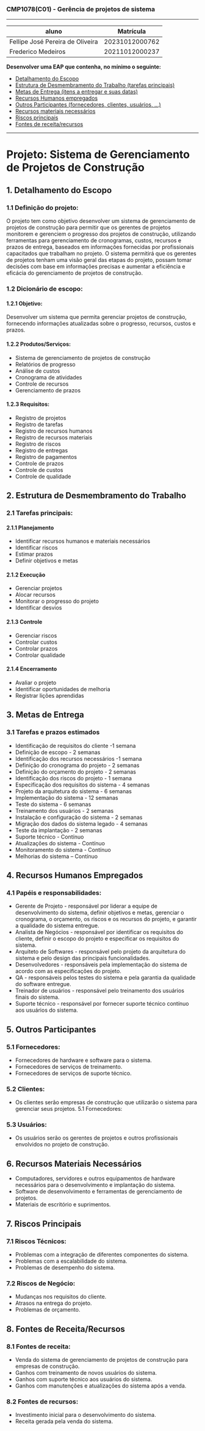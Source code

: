 ### CMP1078(C01) - Gerência de projetos de sistema
---------------------------------------------
| aluno | Matrícula |
|-|-| 
| Fellipe José Pereira de Oliveira |20231012000762
| Frederico Medeiros | 20211012000237

<a name="ancora"></a>

**Desenvolver uma EAP que contenha, no mínimo o seguinte:**
- [Detalhamento do Escopo](#ancora1)
- [Estrutura de Desmembramento do Trabalho (tarefas principais)](#ancora2)
- [Metas de Entrega (itens a entregar e suas datas)](#ancora3)
- [Recursos Humanos empregados](#ancora4)
- [Outros Participantes (fornecedores, clientes, usuários, ...)](#ancora5)
- [Recursos materiais necessários](#ancora6)
- [Riscos principais](#ancora7)
- [Fontes de receita/recursos](#ancora8)

------------------------------------
# Projeto: Sistema de Gerenciamento de Projetos de Construção

## 1. Detalhamento do Escopo
<a id="ancora1"></a>

### 1.1 Definição do projeto:
O projeto tem como objetivo desenvolver um sistema de gerenciamento de projetos de construção para permitir que os gerentes de projetos monitorem e gerenciem o progresso dos projetos de construção, utilizando ferramentas para gerenciamento de cronogramas, custos, recursos e prazos de entrega, baseados em informações fornecidas por profissionais capacitados que trabalham no projeto. O sistema permitirá que os gerentes de projetos tenham uma visão geral das etapas do projeto, possam tomar decisões com base em informações precisas e aumentar a eficiência e eficácia do gerenciamento de projetos de construção.

### 1.2 Dicionário de escopo:

#### 1.2.1 Objetivo: 
Desenvolver um sistema que permita gerenciar projetos de construção, fornecendo informações atualizadas sobre o progresso, recursos, custos e prazos.

#### 1.2.2 Produtos/Serviços:

-   Sistema de gerenciamento de projetos de construção
-   Relatórios de progresso
-   Análise de custos
-   Cronograma de atividades
-   Controle de recursos
-   Gerenciamento de prazos

#### 1.2.3 Requisitos:

-   Registro de projetos
-   Registro de tarefas
-   Registro de recursos humanos
-   Registro de recursos materiais
-   Registro de riscos
-   Registro de entregas
-   Registro de pagamentos
-   Controle de prazos
-   Controle de custos
-   Controle de qualidade

## 2.  Estrutura de Desmembramento do Trabalho
<a id="ancora2"></a>

### 2.1 Tarefas principais: 

#### 2.1.1 Planejamento

-   Identificar recursos humanos e materiais necessários
-   Identificar riscos
-   Estimar prazos
-   Definir objetivos e metas

#### 2.1.2 Execução

-   Gerenciar projetos
-   Alocar recursos
-   Monitorar o progresso do projeto
-   Identificar desvios

#### 2.1.3 Controle

-   Gerenciar riscos
-   Controlar custos
-   Controlar prazos
-   Controlar qualidade

#### 2.1.4 Encerramento

-   Avaliar o projeto
-   Identificar oportunidades de melhoria
-   Registrar lições aprendidas

## 3.  Metas de Entrega
<a id="ancora3"></a>

### 3.1 Tarefas e prazos estimados

-   Identificação de requisitos do cliente -1 semana
-   Definição de escopo - 2 semanas
-   Identificação dos recursos necessários -1 semana
-   Definição do cronograma do projeto - 2 semanas
-   Definição do orçamento do projeto - 2 semanas
-   Identificação dos riscos do projeto - 1 semana
-   Especificação dos requisitos do sistema - 4 semanas
-   Projeto da arquitetura do sistema - 6 semanas
-   Implementação do sistema - 12 semanas
-   Teste do sistema - 6 semanas
-   Treinamento dos usuários - 2 semanas
-   Instalação e configuração do sistema - 2 semanas
-   Migração dos dados do sistema legado - 4 semanas
-   Teste da implantação - 2 semanas
-   Suporte técnico - Contínuo
-   Atualizações do sistema - Contínuo
-   Monitoramento do sistema - Contínuo
-   Melhorias do sistema – Contínuo

## 4. Recursos Humanos Empregados
<a id="ancora4"></a>

### 4.1 Papéis e responsabilidades:

- Gerente de Projeto - responsável por liderar a equipe de desenvolvimento do sistema, definir objetivos e metas, gerenciar o cronograma, o orçamento, os riscos e os recursos do projeto, e garantir a qualidade do sistema entregue.
- Analista de Negócios - responsável por identificar os requisitos do cliente, definir o escopo do projeto e especificar os requisitos do sistema.
- Arquiteto de Softwares - responsável pelo projeto da arquitetura do sistema e pelo design das principais funcionalidades.
- Desenvolvedores - responsáveis pela implementação do sistema de acordo com as especificações do projeto.
- QA - responsáveis pelos testes do sistema e pela garantia da qualidade do software entregue.
- Treinador de usuários - responsável pelo treinamento dos usuários finais do sistema.
- Suporte técnico - responsável por fornecer suporte técnico contínuo aos usuários do sistema.

## 5. Outros Participantes
<a id="ancora5"></a>

### 5.1 Fornecedores:

- Fornecedores de hardware e software para o sistema.
- Fornecedores de serviços de treinamento.
- Fornecedores de serviços de suporte técnico.

### 5.2 Clientes:

- Os clientes serão empresas de construção que utilizarão o sistema para gerenciar seus projetos. 5.1 Fornecedores:

### 5.3 Usuários:

- Os usuários serão os gerentes de projetos e outros profissionais envolvidos no projeto de construção.

## 6.  Recursos Materiais Necessários
<a id="ancora6"></a>

- Computadores, servidores e outros equipamentos de hardware necessários para o desenvolvimento e implantação do sistema.
- Software de desenvolvimento e ferramentas de gerenciamento de projetos.
- Materiais de escritório e suprimentos.

## 7. Riscos Principais
<a id="ancora6"></a>

### 7.1 Riscos Técnicos:

- Problemas com a integração de diferentes componentes do sistema.
- Problemas com a escalabilidade do sistema.
- Problemas de desempenho do sistema.

### 7.2 Riscos de Negócio:

- Mudanças nos requisitos do cliente.
- Atrasos na entrega do projeto.
- Problemas de orçamento.

## 8.  Fontes de Receita/Recursos
<a id="ancora8"></a>

### 8.1 Fontes de receita:

- Venda do sistema de gerenciamento de projetos de construção para empresas de construção.
- Ganhos com treinamento de novos usuários do sistema.
- Ganhos com suporte técnico aos usuários do sistema.
- Ganhos com manutenções e atualizações do sistema após a venda.

### 8.2 Fontes de recursos:

- Investimento inicial para o desenvolvimento do sistema.
- Receita gerada pela venda do sistema.